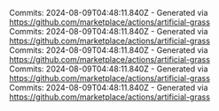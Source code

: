 Commits: 2024-08-09T04:48:11.840Z - Generated via https://github.com/marketplace/actions/artificial-grass
<br>
Commits: 2024-08-09T04:48:11.840Z - Generated via https://github.com/marketplace/actions/artificial-grass
<br>
Commits: 2024-08-09T04:48:11.840Z - Generated via https://github.com/marketplace/actions/artificial-grass
<br>
Commits: 2024-08-09T04:48:11.840Z - Generated via https://github.com/marketplace/actions/artificial-grass
<br>
Commits: 2024-08-09T04:48:11.840Z - Generated via https://github.com/marketplace/actions/artificial-grass
<br>

